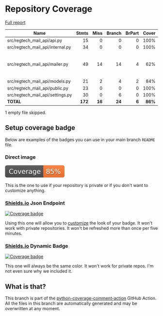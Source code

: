 # Repository Coverage

[Full report](https://htmlpreview.github.io/?https://github.com/cfpb/regtech-mail-api/blob/python-coverage-comment-action-data/htmlcov/index.html)

| Name                               |    Stmts |     Miss |   Branch |   BrPart |   Cover |   Missing |
|----------------------------------- | -------: | -------: | -------: | -------: | ------: | --------: |
| src/regtech\_mail\_api/api.py      |       15 |        0 |        0 |        0 |    100% |           |
| src/regtech\_mail\_api/internal.py |       34 |        0 |        0 |        0 |    100% |           |
| src/regtech\_mail\_api/mailer.py   |       49 |       14 |       14 |        4 |     62% |14, 30-39, 56, 65-66, 74->76, 77-79 |
| src/regtech\_mail\_api/models.py   |       21 |        2 |        4 |        2 |     84% |    21, 24 |
| src/regtech\_mail\_api/public.py   |       23 |        0 |        0 |        0 |    100% |           |
| src/regtech\_mail\_api/settings.py |       30 |        0 |        6 |        0 |    100% |           |
|                          **TOTAL** |  **172** |   **16** |   **24** |    **6** | **86%** |           |

1 empty file skipped.


## Setup coverage badge

Below are examples of the badges you can use in your main branch `README` file.

### Direct image

[![Coverage badge](https://raw.githubusercontent.com/cfpb/regtech-mail-api/python-coverage-comment-action-data/badge.svg)](https://htmlpreview.github.io/?https://github.com/cfpb/regtech-mail-api/blob/python-coverage-comment-action-data/htmlcov/index.html)

This is the one to use if your repository is private or if you don't want to customize anything.

### [Shields.io](https://shields.io) Json Endpoint

[![Coverage badge](https://img.shields.io/endpoint?url=https://raw.githubusercontent.com/cfpb/regtech-mail-api/python-coverage-comment-action-data/endpoint.json)](https://htmlpreview.github.io/?https://github.com/cfpb/regtech-mail-api/blob/python-coverage-comment-action-data/htmlcov/index.html)

Using this one will allow you to [customize](https://shields.io/endpoint) the look of your badge.
It won't work with private repositories. It won't be refreshed more than once per five minutes.

### [Shields.io](https://shields.io) Dynamic Badge

[![Coverage badge](https://img.shields.io/badge/dynamic/json?color=brightgreen&label=coverage&query=%24.message&url=https%3A%2F%2Fraw.githubusercontent.com%2Fcfpb%2Fregtech-mail-api%2Fpython-coverage-comment-action-data%2Fendpoint.json)](https://htmlpreview.github.io/?https://github.com/cfpb/regtech-mail-api/blob/python-coverage-comment-action-data/htmlcov/index.html)

This one will always be the same color. It won't work for private repos. I'm not even sure why we included it.

## What is that?

This branch is part of the
[python-coverage-comment-action](https://github.com/marketplace/actions/python-coverage-comment)
GitHub Action. All the files in this branch are automatically generated and may be
overwritten at any moment.